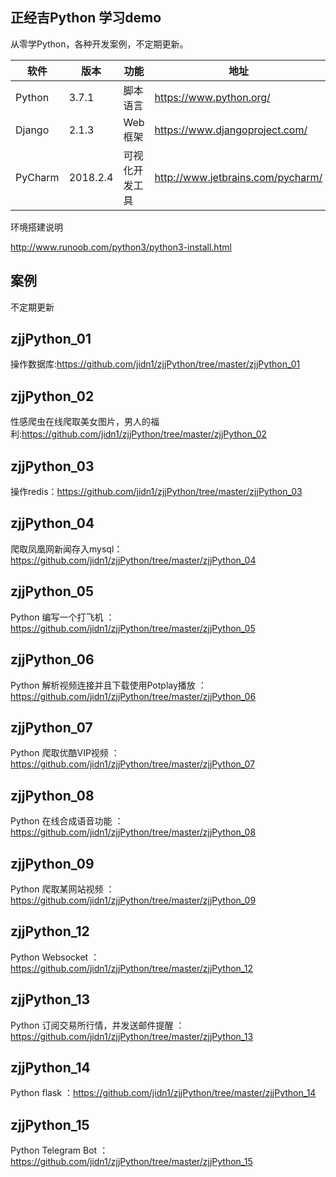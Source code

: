 ## 正经吉Python 学习demo
 从零学Python，各种开发案例，不定期更新。
 
 <table>&#x000A;
 <thead>&#x000A;<tr>&#x000A;<th>软件</th>&#x000A;<th>版本</th>&#x000A;<th>功能</th>&#x000A;<th>地址</th>&#x000A;</tr>&#x000A;
 </thead>&#x000A;
 <tbody>&#x000A;
 <tr>&#x000A;
 <td>Python</td>&#x000A;<td>3.7.1</td>&#x000A;<td>脚本语言</td>&#x000A;<td><a href="https://www.python.org/">https://www.python.org/</a></td>&#x000A;
 </tr>&#x000A;
 <tr>&#x000A;
 <td>Django</td>&#x000A;<td>2.1.3</td>&#x000A;<td>Web框架</td>&#x000A;<td><a href="https://www.djangoproject.com/">https://www.djangoproject.com/</a></td>
 &#x000A;</tr>&#x000A;
 <tr>&#x000A;<td>PyCharm</td>&#x000A;<td>2018.2.4</td>&#x000A;<td>可视化开发工具</td>&#x000A;<td><a href="http://www.jetbrains.com/pycharm/">http://www.jetbrains.com/pycharm/</a></td>&#x000A;</tr>&#x000A;
 </tbody>&#x000A;
 </table>
 
 环境搭建说明
 
 http://www.runoob.com/python3/python3-install.html
 
 ## 案例
 不定期更新
 
 ## zjjPython_01
 操作数据库:https://github.com/jidn1/zjjPython/tree/master/zjjPython_01
 
 ## zjjPython_02
 性感爬虫在线爬取美女图片，男人的福利:https://github.com/jidn1/zjjPython/tree/master/zjjPython_02
 
 ## zjjPython_03
操作redis：https://github.com/jidn1/zjjPython/tree/master/zjjPython_03

## zjjPython_04
爬取凤凰网新闻存入mysql：https://github.com/jidn1/zjjPython/tree/master/zjjPython_04

## zjjPython_05
Python 编写一个打飞机 ：https://github.com/jidn1/zjjPython/tree/master/zjjPython_05

## zjjPython_06
Python 解析视频连接并且下载使用Potplay播放 ：https://github.com/jidn1/zjjPython/tree/master/zjjPython_06

## zjjPython_07
Python 爬取优酷VIP视频 ：https://github.com/jidn1/zjjPython/tree/master/zjjPython_07

## zjjPython_08
Python 在线合成语音功能 ：https://github.com/jidn1/zjjPython/tree/master/zjjPython_08

## zjjPython_09
Python 爬取某网站视频 ：https://github.com/jidn1/zjjPython/tree/master/zjjPython_09

## zjjPython_12
Python Websocket ：https://github.com/jidn1/zjjPython/tree/master/zjjPython_12

## zjjPython_13
Python 订阅交易所行情，并发送邮件提醒 ：https://github.com/jidn1/zjjPython/tree/master/zjjPython_13

## zjjPython_14
Python flask ：https://github.com/jidn1/zjjPython/tree/master/zjjPython_14

## zjjPython_15
Python Telegram Bot ：https://github.com/jidn1/zjjPython/tree/master/zjjPython_15